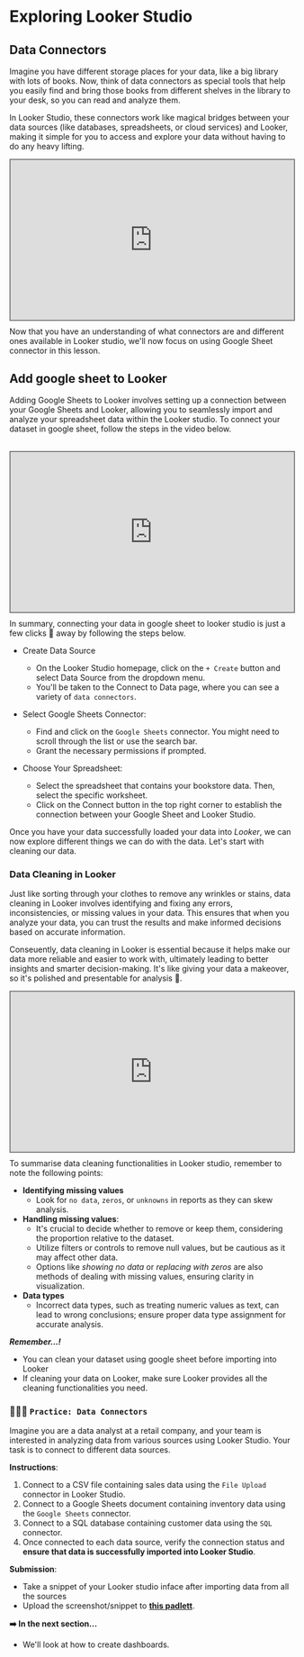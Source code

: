 # Exploring Looker Studio

## Data Connectors
Imagine you have different storage places for your data, like a big library with lots of books. Now, think of data connectors as special tools that help you easily find and bring those books from different shelves in the library to your desk, so you can read and analyze them. 

In Looker Studio, these connectors work like magical bridges between your data sources (like databases, spreadsheets, or cloud services) and Looker, making it simple for you to access and explore your data without having to do any heavy lifting. 


<div style="position: relative; padding-bottom: 56.25%; height: 0;"><iframe src="https://edpuzzle.com/embed/assignments/661c4972b10f47a72e265bfd/watch" title="Data Visualization" frameborder="0" allow="accelerometer; autoplay; clipboard-write; encrypted-media; gyroscope; picture-in-picture" allowfullscreen style="position: absolute; top: 0; left: 0; width: 100%; height: 100%; border: 2px solid grey;"></iframe></div>


Now that you have an understanding of what connectors are and different ones available in Looker studio, we'll now focus on using Google Sheet connector in this lesson. 

## Add google sheet to Looker
Adding Google Sheets to Looker involves setting up a connection between your Google Sheets and Looker, allowing you to seamlessly import and analyze your spreadsheet data within the Looker studio. To connect your dataset in google sheet, follow the steps in the video below.

<br>

<div style="position: relative; padding-bottom: 56.25%; height: 0;"><iframe src="https://www.youtube.com/embed/-GEcAv8kLj4?si=o46583ST3HLlxJQp" title="Data Visualization" frameborder="0" allow="accelerometer; autoplay; clipboard-write; encrypted-media; gyroscope; picture-in-picture" allowfullscreen style="position: absolute; top: 0; left: 0; width: 100%; height: 100%; border: 2px solid grey;"></iframe></div>

In summary, connecting your data in google sheet to looker studio is just a few clicks 🎯 away by following the steps below.

- Create Data Source
    - On the Looker Studio homepage, click on the `+ Create` button and select Data Source from the dropdown menu.
    - You'll be taken to the Connect to Data page, where you can see a variety of `data connectors`.

- Select Google Sheets Connector:
    - Find and click on the `Google Sheets` connector. You might need to scroll through the list or use the search bar.
    - Grant the necessary permissions if prompted.

- Choose Your Spreadsheet:
    - Select the spreadsheet that contains your bookstore data. Then, select the specific worksheet.
    - Click on the Connect button in the top right corner to establish the connection between your Google Sheet and Looker Studio.

Once you have your data successfully loaded your data into _Looker_, we can now explore different things we can do with the data. Let's start with cleaning our data.
<!-- Simple Practice: Connect a Google Sheet that contains sample book sales data from your bookstore example to Looker Studio and visualize the number of books sold. -->

### Data Cleaning in Looker

Just like sorting through your clothes to remove any wrinkles or stains, data cleaning in Looker involves identifying and fixing any errors, inconsistencies, or missing values in your data. This ensures that when you analyze your data, you can trust the results and make informed decisions based on accurate information.

Conseuently, data cleaning in Looker is essential because it helps make our data more reliable and easier to work with, ultimately leading to better insights and smarter decision-making. It's like giving your data a makeover, so it's polished and presentable for analysis 🥰.

<div style="position: relative; padding-bottom: 56.25%; height: 0;"><iframe src="https://edpuzzle.com/embed/assignments/661c53f140c3b7b8c284b2f0/watch" title="Data Visualization" frameborder="0" allow="accelerometer; autoplay; clipboard-write; encrypted-media; gyroscope; picture-in-picture" allowfullscreen style="position: absolute; top: 0; left: 0; width: 100%; height: 100%; border: 2px solid grey;"></iframe></div>

To summarise data cleaning functionalities in Looker studio, remember to note the following points:
- **Identifying missing values**
    - Look for `no data`, `zeros`, or `unknowns` in reports as they can skew analysis.
- **Handling missing values**: 
    - It's crucial to decide whether to remove or keep them, considering the proportion relative to the dataset.
    - Utilize filters or controls to remove null values, but be cautious as it may affect other data.
    - Options like _showing no data_ or _replacing with zeros_ are also methods of dealing with missing values, ensuring clarity in visualization.
- **Data types**
    - Incorrect data types, such as treating numeric values as text, can lead to wrong conclusions; ensure proper data type assignment for accurate analysis.

<!-- ### 2. Removing duplicates

Just like removing duplicates entries in your phone contacts, removing duplicates using Looker ensures that each record is unique by streamlining and simplifying the dataset to eliminate redundant information.

<br>

<div style="position: relative; padding-bottom: 56.25%; height: 0;"><iframe src="https://www.youtube.com/embed/-GEcAvj8kLj4?si=o46583ST3HLlxJQp" title="Data Visualization" frameborder="0" allow="accelerometer; autoplay; clipboard-write; encrypted-media; gyroscope; picture-in-picture" allowfullscreen style="position: absolute; top: 0; left: 0; width: 100%; height: 100%; border: 2px solid grey;"></iframe></div>
 -->


<aside>

**_Remember...!_**

- You can clean your dataset using google sheet before importing into Looker
- If cleaning your data on Looker, make sure Looker provides all the cleaning functionalities you need.
</aside>


### 👩🏾‍🎨 **`Practice: Data Connectors`**

Imagine you are a data analyst at a retail company, and your team is interested in analyzing data from various sources using Looker Studio. Your task is to connect to different data sources.

**Instructions**:
1. Connect to a CSV file containing sales data using the `File Upload` connector in Looker Studio.
2. Connect to a Google Sheets document containing inventory data using the `Google Sheets` connector.
3. Connect to a SQL database containing customer data using the `SQL` connector.
4. Once connected to each data source, verify the connection status and **ensure that data is successfully imported into Looker Studio**.

**Submission**:
- Take a snippet of your Looker studio inface after importing data from all the sources
- Upload the screenshot/snippet to **[this padlett](https://padlet.com/curriculumpad/showcase-your-looker-studio-insights-fedtq1ttpesamw0y)**.


<aside>

**➡️ In the next section...**
- We'll look at how to create dashboards.
</aside>

